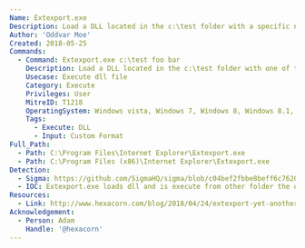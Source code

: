 ```yaml
---
Name: Extexport.exe
Description: Load a DLL located in the c:\test folder with a specific name.
Author: 'Oddvar Moe'
Created: 2018-05-25
Commands:
  - Command: Extexport.exe c:\test foo bar
    Description: Load a DLL located in the c:\test folder with one of the following names mozcrt19.dll, mozsqlite3.dll, or sqlite.dll
    Usecase: Execute dll file
    Category: Execute
    Privileges: User
    MitreID: T1218
    OperatingSystem: Windows vista, Windows 7, Windows 8, Windows 8.1, Windows 10, Windows 11
    Tags:
      - Execute: DLL
      - Input: Custom Format
Full_Path:
  - Path: C:\Program Files\Internet Explorer\Extexport.exe
  - Path: C:\Program Files (x86)\Internet Explorer\Extexport.exe
Detection:
  - Sigma: https://github.com/SigmaHQ/sigma/blob/c04bef2fbbe8beff6c7620d5d7ea6872dbe7acba/rules/windows/process_creation/proc_creation_win_lolbin_extexport.yml
  - IOC: Extexport.exe loads dll and is execute from other folder the original path
Resources:
  - Link: http://www.hexacorn.com/blog/2018/04/24/extexport-yet-another-lolbin/
Acknowledgement:
  - Person: Adam
    Handle: '@hexacorn'
---
```

